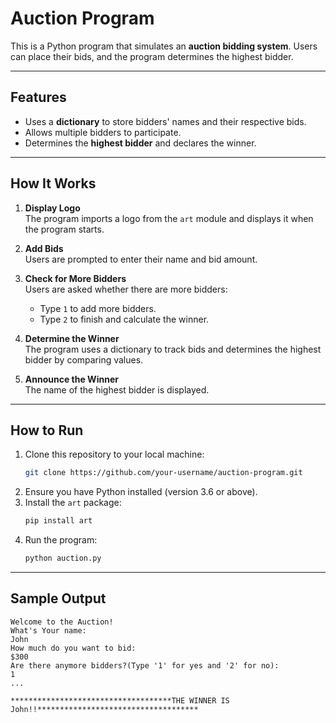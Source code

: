 # Auction Program

This is a Python program that simulates an **auction bidding system**. Users can place their bids, and the program determines the highest bidder.

---

## Features

- Uses a **dictionary** to store bidders' names and their respective bids.
- Allows multiple bidders to participate.
- Determines the **highest bidder** and declares the winner.

---

## How It Works

1. **Display Logo**  
   The program imports a logo from the `art` module and displays it when the program starts.

2. **Add Bids**  
   Users are prompted to enter their name and bid amount.

3. **Check for More Bidders**  
   Users are asked whether there are more bidders:
   - Type `1` to add more bidders.
   - Type `2` to finish and calculate the winner.

4. **Determine the Winner**  
   The program uses a dictionary to track bids and determines the highest bidder by comparing values.

5. **Announce the Winner**  
   The name of the highest bidder is displayed.

---

## How to Run

1. Clone this repository to your local machine:
   ```bash
   git clone https://github.com/your-username/auction-program.git
   ```
2. Ensure you have Python installed (version 3.6 or above).
3. Install the `art` package:
   ```bash
   pip install art
   ```
4. Run the program:
   ```bash
   python auction.py
   ```

---

## Sample Output

```
Welcome to the Auction!
What's Your name:
John
How much do you want to bid:
$300
Are there anymore bidders?(Type '1' for yes and '2' for no):
1
...

************************************THE WINNER IS John!!************************************
```
